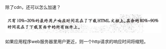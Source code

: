 除了cdn，还可以怎么加速？



![image-20191204152027726](../../_assets/image/image-20191204152027726.png)









如果应用程序web服务器里用户更近，则一个http请求的响应时间将缩短。

























